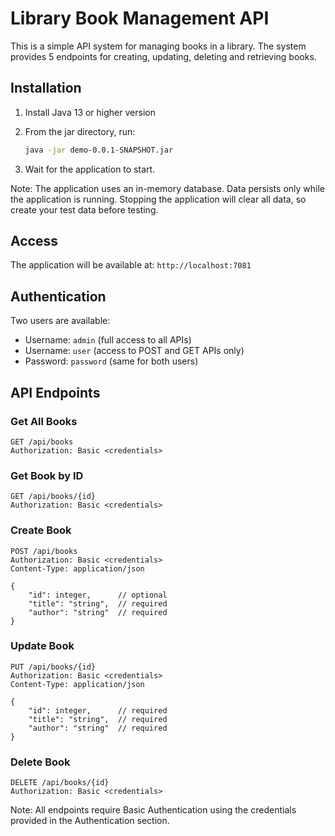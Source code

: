 # Library Book Management API

This is a simple API system for managing books in a library. The system provides 5 endpoints for creating, updating, deleting and retrieving books.

## Installation

1. Install Java 13 or higher version
2. From the jar directory, run:

   ```bash
   java -jar demo-0.0.1-SNAPSHOT.jar
   ```

3. Wait for the application to start.

Note: The application uses an in-memory database. Data persists only while the application is running. Stopping the application will clear all data, so create your test data before testing.

## Access

The application will be available at: `http://localhost:7081`

## Authentication

Two users are available:

- Username: `admin` (full access to all APIs)
- Username: `user` (access to POST and GET APIs only)
- Password: `password` (same for both users)

## API Endpoints

### Get All Books

```http
GET /api/books
Authorization: Basic <credentials>
```

### Get Book by ID

```http
GET /api/books/{id}
Authorization: Basic <credentials>
```

### Create Book

```http
POST /api/books
Authorization: Basic <credentials>
Content-Type: application/json

{
    "id": integer,      // optional
    "title": "string",  // required
    "author": "string"  // required
}
```

### Update Book

```http
PUT /api/books/{id}
Authorization: Basic <credentials>
Content-Type: application/json

{
    "id": integer,      // required
    "title": "string",  // required
    "author": "string"  // required
}
```

### Delete Book

```http
DELETE /api/books/{id}
Authorization: Basic <credentials>
```

Note: All endpoints require Basic Authentication using the credentials provided in the Authentication section.
